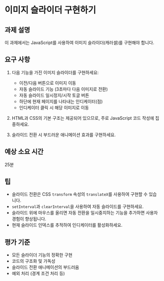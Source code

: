 # 이미지 슬라이더 구현하기

## 과제 설명

이 과제에서는 JavaScript를 사용하여 이미지 슬라이더(캐러셀)를 구현해야 합니다.

## 요구 사항

1. 다음 기능을 가진 이미지 슬라이더를 구현하세요:
   - 이전/다음 버튼으로 이미지 이동
   - 자동 슬라이드 기능 (3초마다 다음 이미지로 전환)
   - 자동 슬라이드 일시정지/시작 토글 버튼
   - 하단에 현재 페이지를 나타내는 인디케이터(점)
   - 인디케이터 클릭 시 해당 이미지로 이동

2. HTML과 CSS의 기본 구조는 제공되어 있으므로, 주로 JavaScript 코드 작성에 집중하세요.

3. 슬라이드 전환 시 부드러운 애니메이션 효과를 구현하세요.

## 예상 소요 시간

25분

## 팁

- 슬라이드 전환은 CSS `transform` 속성의 `translateX`를 사용하여 구현할 수 있습니다.
- `setInterval`과 `clearInterval`을 사용하여 자동 슬라이드를 구현하세요.
- 슬라이드 위에 마우스를 올리면 자동 전환을 일시중지하는 기능을 추가하면 사용자 경험이 향상됩니다.
- 현재 슬라이드 인덱스를 추적하여 인디케이터를 활성화하세요.

## 평가 기준

- 모든 슬라이더 기능의 정확한 구현
- 코드의 구조화 및 가독성
- 슬라이드 전환 애니메이션의 부드러움
- 예외 처리 (경계 조건 처리 등)
